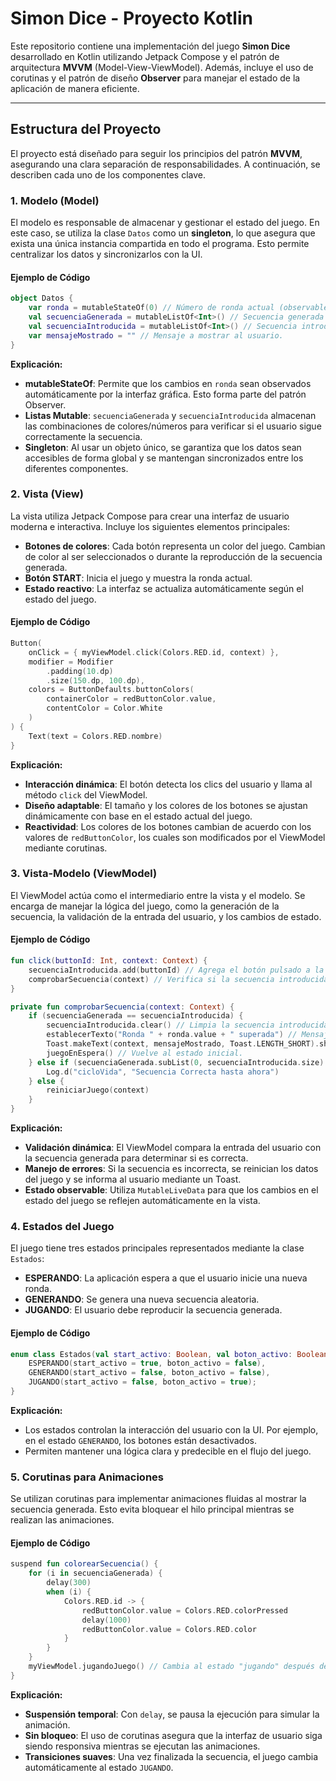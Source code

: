 
# Simon Dice - Proyecto Kotlin

Este repositorio contiene una implementación del juego **Simon Dice** desarrollado en Kotlin utilizando Jetpack Compose y el patrón de arquitectura **MVVM** (Model-View-ViewModel). Además, incluye el uso de corutinas y el patrón de diseño **Observer** para manejar el estado de la aplicación de manera eficiente.

---

## **Estructura del Proyecto**

El proyecto está diseñado para seguir los principios del patrón **MVVM**, asegurando una clara separación de responsabilidades. A continuación, se describen cada uno de los componentes clave.

### **1. Modelo (Model)**

El modelo es responsable de almacenar y gestionar el estado del juego. En este caso, se utiliza la clase `Datos` como un **singleton**, lo que asegura que exista una única instancia compartida en todo el programa. Esto permite centralizar los datos y sincronizarlos con la UI.

#### Ejemplo de Código
```kotlin
object Datos {
    var ronda = mutableStateOf(0) // Número de ronda actual (observable).
    val secuenciaGenerada = mutableListOf<Int>() // Secuencia generada por el sistema.
    val secuenciaIntroducida = mutableListOf<Int>() // Secuencia introducida por el jugador.
    var mensajeMostrado = "" // Mensaje a mostrar al usuario.
}
```

**Explicación:**

- **mutableStateOf**: Permite que los cambios en `ronda` sean observados automáticamente por la interfaz gráfica. Esto forma parte del patrón Observer.
- **Listas Mutable**: `secuenciaGenerada` y `secuenciaIntroducida` almacenan las combinaciones de colores/números para verificar si el usuario sigue correctamente la secuencia.
- **Singleton**: Al usar un objeto único, se garantiza que los datos sean accesibles de forma global y se mantengan sincronizados entre los diferentes componentes.

### **2. Vista (View)**

La vista utiliza Jetpack Compose para crear una interfaz de usuario moderna e interactiva. Incluye los siguientes elementos principales:

- **Botones de colores**: Cada botón representa un color del juego. Cambian de color al ser seleccionados o durante la reproducción de la secuencia generada.
- **Botón START**: Inicia el juego y muestra la ronda actual.
- **Estado reactivo**: La interfaz se actualiza automáticamente según el estado del juego.

#### Ejemplo de Código
```kotlin
Button(
    onClick = { myViewModel.click(Colors.RED.id, context) },
    modifier = Modifier
        .padding(10.dp)
        .size(150.dp, 100.dp),
    colors = ButtonDefaults.buttonColors(
        containerColor = redButtonColor.value,
        contentColor = Color.White
    )
) {
    Text(text = Colors.RED.nombre)
}
```

**Explicación:**

- **Interacción dinámica**: El botón detecta los clics del usuario y llama al método `click` del ViewModel.
- **Diseño adaptable**: El tamaño y los colores de los botones se ajustan dinámicamente con base en el estado actual del juego.
- **Reactividad**: Los colores de los botones cambian de acuerdo con los valores de `redButtonColor`, los cuales son modificados por el ViewModel mediante corutinas.

### **3. Vista-Modelo (ViewModel)**

El ViewModel actúa como el intermediario entre la vista y el modelo. Se encarga de manejar la lógica del juego, como la generación de la secuencia, la validación de la entrada del usuario, y los cambios de estado.

#### Ejemplo de Código
```kotlin
fun click(buttonId: Int, context: Context) {
    secuenciaIntroducida.add(buttonId) // Agrega el botón pulsado a la secuencia introducida.
    comprobarSecuencia(context) // Verifica si la secuencia introducida es correcta.
}

private fun comprobarSecuencia(context: Context) {
    if (secuenciaGenerada == secuenciaIntroducida) {
        secuenciaIntroducida.clear() // Limpia la secuencia introducida.
        establecerTexto("Ronda " + ronda.value + " superada") // Mensaje de éxito.
        Toast.makeText(context, mensajeMostrado, Toast.LENGTH_SHORT).show()
        juegoEnEspera() // Vuelve al estado inicial.
    } else if (secuenciaGenerada.subList(0, secuenciaIntroducida.size) == secuenciaIntroducida) {
        Log.d("cicloVida", "Secuencia Correcta hasta ahora")
    } else {
        reiniciarJuego(context)
    }
}
```

**Explicación:**

- **Validación dinámica**: El ViewModel compara la entrada del usuario con la secuencia generada para determinar si es correcta.
- **Manejo de errores**: Si la secuencia es incorrecta, se reinician los datos del juego y se informa al usuario mediante un Toast.
- **Estado observable**: Utiliza `MutableLiveData` para que los cambios en el estado del juego se reflejen automáticamente en la vista.

### **4. Estados del Juego**

El juego tiene tres estados principales representados mediante la clase `Estados`:

- **ESPERANDO**: La aplicación espera a que el usuario inicie una nueva ronda.
- **GENERANDO**: Se genera una nueva secuencia aleatoria.
- **JUGANDO**: El usuario debe reproducir la secuencia generada.

#### Ejemplo de Código
```kotlin
enum class Estados(val start_activo: Boolean, val boton_activo: Boolean) {
    ESPERANDO(start_activo = true, boton_activo = false),
    GENERANDO(start_activo = false, boton_activo = false),
    JUGANDO(start_activo = false, boton_activo = true);
}
```

**Explicación:**

- Los estados controlan la interacción del usuario con la UI. Por ejemplo, en el estado `GENERANDO`, los botones están desactivados.
- Permiten mantener una lógica clara y predecible en el flujo del juego.

### **5. Corutinas para Animaciones**

Se utilizan corutinas para implementar animaciones fluidas al mostrar la secuencia generada. Esto evita bloquear el hilo principal mientras se realizan las animaciones.

#### Ejemplo de Código
```kotlin
suspend fun colorearSecuencia() {
    for (i in secuenciaGenerada) {
        delay(300)
        when (i) {
            Colors.RED.id -> {
                redButtonColor.value = Colors.RED.colorPressed
                delay(1000)
                redButtonColor.value = Colors.RED.color
            }
        }
    }
    myViewModel.jugandoJuego() // Cambia al estado "jugando" después de la animación.
}
```

**Explicación:**

- **Suspensión temporal**: Con `delay`, se pausa la ejecución para simular la animación.
- **Sin bloqueo**: El uso de corutinas asegura que la interfaz de usuario siga siendo responsiva mientras se ejecutan las animaciones.
- **Transiciones suaves**: Una vez finalizada la secuencia, el juego cambia automáticamente al estado `JUGANDO`.
